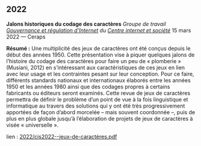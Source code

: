 # 

## 2022

**Jalons historiques du codage des caractères**
*Groupe de travail [Gouvernance et régulation d’Internet](https://cis.cnrs.fr/gouvernance-et-regulation-dinternet) du [Centre internet et société](https://cis.cnrs.fr)*
15 mars 2022 — Ceraps

**Résumé :** Une multiplicité des jeux de caractères ont été conçus depuis le début des années 1950. Cette présentation vise à piquer quelques jalons de l’histoire du codage des caractères pour faire un peu de « plomberie » (Musiani, 2012) en s’intéressant aux caractéristiques de ces jeux en lien avec leur usage et les contraintes pesant sur leur conception. Pour ce faire, différents standards nationaux et internationaux élaborés entre les années 1950 et les années 1980 ainsi que des codages propres à certains fabricants ou éditeurs seront examinés. Cette revue de jeux de caractères permettra de définir le problème d’un point de vue à la fois linguistique et informatique au travers des solutions qui y ont été très progressivement apportées de façon d’abord morcelée – mais souvent coordonnée –, puis de plus en plus globale jusqu’à l’élaboration de projets de jeux de caractères à visée « universelle ».

lien : [2022/cis2022--jeux-de-caractères.pdf](2022/cis2022--jeux-de-caractères.pdf)
